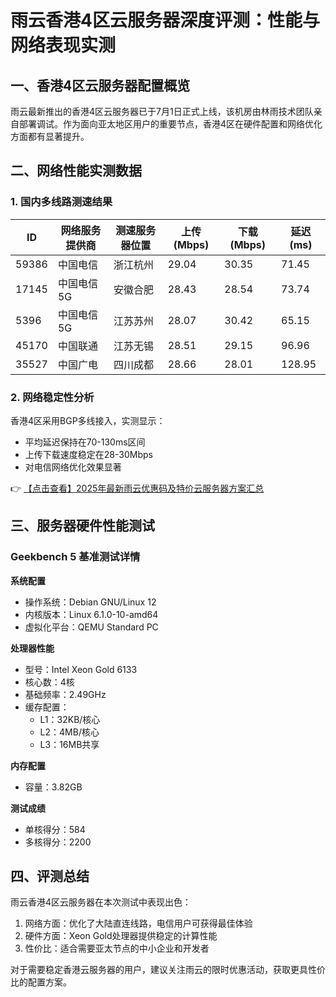 # 雨云香港4区云服务器深度评测：性能与网络表现实测

## 一、香港4区云服务器配置概览

雨云最新推出的香港4区云服务器已于7月1日正式上线，该机房由林雨技术团队亲自部署调试。作为面向亚太地区用户的重要节点，香港4区在硬件配置和网络优化方面都有显著提升。

## 二、网络性能实测数据

### 1. 国内多线路测速结果

| ID   | 网络服务提供商 | 测速服务器位置 | 上传(Mbps) | 下载(Mbps) | 延迟(ms) |
|------|----------------|----------------|------------|------------|----------|
| 59386| 中国电信        | 浙江杭州        | 29.04      | 30.35      | 71.45    |
| 17145| 中国电信5G      | 安徽合肥        | 28.43      | 28.54      | 73.74    |
| 5396 | 中国电信5G      | 江苏苏州        | 28.07      | 30.42      | 65.15    |
| 45170| 中国联通        | 江苏无锡        | 28.51      | 29.15      | 96.96    |
| 35527| 中国广电        | 四川成都        | 28.66      | 28.01      | 128.95   |

### 2. 网络稳定性分析
香港4区采用BGP多线接入，实测显示：
- 平均延迟保持在70-130ms区间
- 上传下载速度稳定在28-30Mbps
- 对电信网络优化效果显著

👉 [【点击查看】2025年最新雨云优惠码及特价云服务器方案汇总](https://bit.ly/RainYun)

## 三、服务器硬件性能测试

### Geekbench 5 基准测试详情

**系统配置**
- 操作系统：Debian GNU/Linux 12
- 内核版本：Linux 6.1.0-10-amd64
- 虚拟化平台：QEMU Standard PC

**处理器性能**
- 型号：Intel Xeon Gold 6133
- 核心数：4核
- 基础频率：2.49GHz
- 缓存配置：
  - L1：32KB/核心
  - L2：4MB/核心
  - L3：16MB共享

**内存配置**
- 容量：3.82GB

**测试成绩**
- 单核得分：584
- 多核得分：2200

## 四、评测总结

雨云香港4区云服务器在本次测试中表现出色：
1. 网络方面：优化了大陆直连线路，电信用户可获得最佳体验
2. 硬件方面：Xeon Gold处理器提供稳定的计算性能
3. 性价比：适合需要亚太节点的中小企业和开发者

对于需要稳定香港云服务器的用户，建议关注雨云的限时优惠活动，获取更具性价比的配置方案。